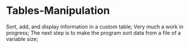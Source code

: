# Tables-Manipulation
Sort, add, and display information in a custom table;
Very much a work in progress;
The next step is to make the program sort data from a file of a variable size;
